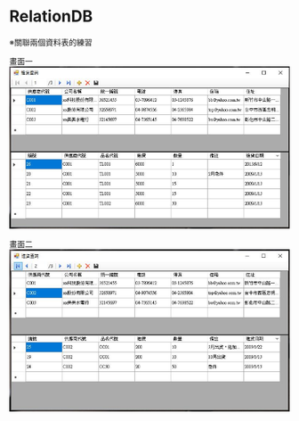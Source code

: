# RelationDB
※關聯兩個資料表的練習   

畫面一
  ![image](https://github.com/louis0819/RelationDB/blob/master/show1.jpg)

畫面二
  ![image](https://github.com/louis0819/RelationDB/blob/master/show2.jpg)
